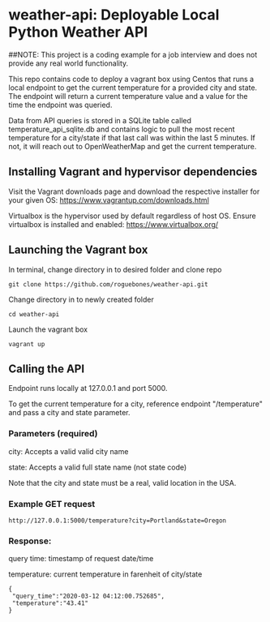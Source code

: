 # weather-api: Deployable Local Python Weather API

##NOTE: This project is a coding example for a job interview and does not provide any real world functionality. 

This repo contains code to deploy a vagrant box using Centos that runs a local endpoint to get the current temperature for a provided city and state. The endpoint will return a current temperature value and a value for the time the endpoint was queried. 

Data from API queries is stored in a SQLite table called temperature_api_sqlite.db and contains logic to pull the most recent temperature for a city/state if that last call was within the last 5 minutes. If not, it will reach out to OpenWeatherMap and get the current temperature. 

## Installing Vagrant and hypervisor dependencies

Visit the Vagrant downloads page and download the respective installer for your given OS: https://www.vagrantup.com/downloads.html

Virtualbox is the hypervisor used by default regardless of host OS. Ensure virtualbox is installed and enabled: https://www.virtualbox.org/

## Launching the Vagrant box

In terminal, change directory in to desired folder and clone repo

```
git clone https://github.com/roguebones/weather-api.git
```

Change directory in to newly created folder

```
cd weather-api
```

Launch the vagrant box

```
vagrant up
```

## Calling the API

Endpoint runs locally at 127.0.0.1 and port 5000. 

To get the current temperature for a city, reference endpoint "/temperature" and pass a city and state parameter.

### Parameters (required)

city: Accepts a valid valid city name

state: Accepts a valid full state name (not state code)

Note that the city and state must be a real, valid location in the USA.  

### Example GET request
```
http://127.0.0.1:5000/temperature?city=Portland&state=Oregon
```

### Response:

query time: timestamp of request date/time

temperature: current temperature in farenheit of city/state


```
{
 "query_time":"2020-03-12 04:12:00.752685",
 "temperature":"43.41"
}
```
